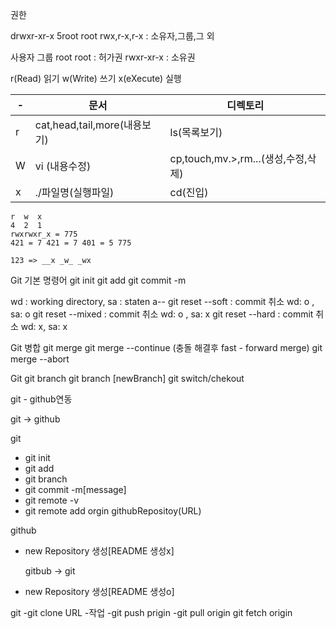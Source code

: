 권한

drwxr-xr-x 5root root
rwx,r-x,r-x : 소유자,그룹,그 외

사용자 그룹
root root : 허가권
rwxr-xr-x : 소유권

r(Read) 읽기
w(Write) 쓰기
x(eXecute) 실행

|-|문서 | 디렉토리|
|-|-|-|
|r|cat,head,tail,more(내용보기)|ls(목록보기)|
|W|vi (내용수정)|cp,touch,mv.>,rm...(생성,수정,삭제)|
|x|./파일명(실행파일) |cd(진입)|

    r  w  x    
    4  2  1    
    rwxrwxr_x = 775
    421 = 7 421 = 7 401 = 5 775

    123 => __x _w_ _wx

Git 기본 명령어
git init
git add
git commit -m

wd : working directory, sa : staten a--
git reset --soft : commit 취소 wd: o , sa: o
git reset --mixed : commit 취소 wd: o , sa: x
git reset --hard : commit 취소 wd: x, sa: x

Git 병합
git merge
git merge --continue (충돌 해결후 fast - forward merge)
git merge --abort

Git
git branch
git branch [newBranch]
git switch/chekout

git - github연동

git -> github

git
- git init
- git add
- git branch
- git commit -m[message]
- git remote -v
- git remote add orgin githubRepositoy(URL)

github
- new  Repository 생성[README 생성x]

  gitbub -> git
- new  Repository 생성[README 생성o]

git
-git clone URL
-작업
-git push prigin
-git pull origin
git fetch origin







